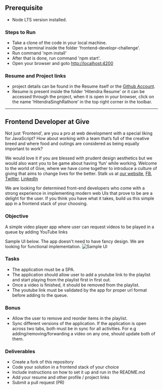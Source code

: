 
## Prerequisite
 - Node LTS version installed.
 
### Steps to Run
- Take a clone of the code in your local machine.
- Open a terminal inside the folder 'frontend-developr-challenge'.
- Run command 'npm install'
- After that is done, run command 'npm start'.
- Open your browser and goto [http://localhost:4200](http://localhost:4200)

### Resume and Project links
- project details can be found in the Resume itself or the [Github Account](https://github.com/HitendraSinghRathore).
- Resume is present inside the folder 'Hitendra Resume' or it can be accessed through the project, when it is open in your browser, click on the name 'HitendraSinghRathore' in the top right corner in the toolbar.
----------------------------------------------------------------------------------------------------------------------------------------
## Frontend Developer at Give

Not just ‘Frontend’, are you a pro at web development with a special liking for JavaScript? How about working with a team that’s full of the creative breed and where food and outings are considered as being equally important to work?

We would love it if you are blessed with prudent design aesthetics but we would also want you to be game about having ‘fun’ while working. Welcome to the world of Give, where we have come together to introduce a culture of giving that aims to change lives for the better.
Stalk us at [our website](https://www.giveindia.org/), [FB](https://www.facebook.com/GiveIndia/), [Twitter](https://twitter.com/giveindia/), [LinkedIn](https://www.linkedin.com/company/giveindia/)

We are looking for determined front-end developers who come with a strong experience in implementing modern web UIs that prove to be are a delight for the user. If you think you have what it takes, build us this simple app in a frontend stack of your choosing.

### Objective
A simple video player app where user can request videos to be played in a queue by adding YouTube links

Sample UI below. The app doesn't need to have fancy design. We are looking for functional implementation.
![Sample UI](https://d1v9g1a6pf512p.cloudfront.net/static/images/misc/ec4db85c-5e31-4427-9463-aec56061f61a-a.jpg)

### Tasks
- The application must be a SPA.
- The application should allow user to add a youtube link to the playlist and start playing from the playlist first in first out.
- Once a video is finished, it should be removed from the playlist.
- The youtube link must be validated by the app for proper url format before adding to the queue.

### Bonus

- Allow the user to remove and reorder items in the playlist.
- Sync different versions of the application. If the application is open across two tabs, both must be in sync for all activities. For e.g adding/removing/forwarding a video on any one, should update both of them.

### Deliverables
- Create a fork of this repository
- Code your solution in a frontend stack of your choice
- Include instructions on how to set it up and run in the README.md
- Add your resume and other profile / project links
- Submit a pull request (PR)



